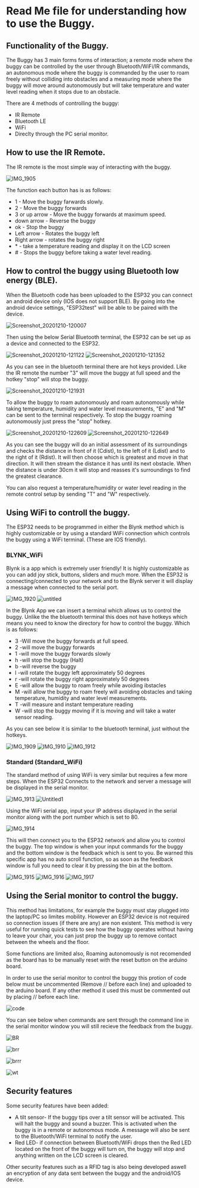 # Read Me file for understanding how to use the Buggy.

## Functionality of the Buggy. 
The Buggy has 3 main forms forms of interaction; a remote mode where the buggy can be controlled by the user through Bluetooth/WiFi/IR commands, an autonomous mode where the buggy is commanded by the user to roam freely without colliding into obstacles and a measuring mode where the buggy will move around autonomously but will take temperature and water level reading when it stops due to an obstacle. 

There are 4 methods of controlling the buggy:
* IR Remote
* Bluetooth LE
* WiFi
* Direclty through the PC serial monitor. 

## How to use the IR Remote. 
The IR remote is the most simple way of interacting with the buggy.

![IMG_1905](https://user-images.githubusercontent.com/72760747/101768046-0326f400-3add-11eb-893b-139e595ca14c.JPG)

The function each button has is as follows:  
* 1 - Move the buggy farwards slowly.
* 2 - Move the buggy forwards 
* 3 or up arrow - Move the buggy forwards at maximum speed. 
* down arrow - Reverse the buggy
* ok - Stop the buggy
* Left arrow - Rotates the buggy left
* Right arrow - rotates the buggy right
* \* - take a temperature reading and display it on the LCD screen
* \# - Stops the buggy before taking a water level reading. 

## How to control the buggy using Bluetooth low energy (BLE).
When the Bluetooth code has been uploaded to the ESP32 you can connect an android device only (IOS does not support BLE).
By going into the android device settings, "ESP32test" will be able to be paired with the device. 

![Screenshot_20201210-120007](https://user-images.githubusercontent.com/72760747/101770647-a4637980-3ae0-11eb-90b3-c1a65112bd18.png)

Then using the below Serial Bluetooth terminal, the ESP32 can be set up as a device and connected to the ESP32.

![Screenshot_20201210-121122](https://user-images.githubusercontent.com/72760747/101771232-82b6c200-3ae1-11eb-865b-3e0780de6e02.png)
![Screenshot_20201210-121352](https://user-images.githubusercontent.com/72760747/101771226-80546800-3ae1-11eb-917f-7aa7951a4917.png)

As you can see in the bluetooth terminal there are hot keys provided. Like the IR remote the number "3" will move the buggy at full speed and the hotkey "stop" will stop the buggy. 

![Screenshot_20201210-121931](https://user-images.githubusercontent.com/72760747/101771703-4041b500-3ae2-11eb-9962-0ce28e43cd8e.png)

To allow the buggy to roam autonomously and roam autonomously while taking temperature, humidity and water level measurements, "E" and "M" can be sent to the terminal respectively. To stop the buggy roaming autonomously just press the "stop" hotkey.

![Screenshot_20201210-122609](https://user-images.githubusercontent.com/72760747/101772454-48e6bb00-3ae3-11eb-9699-0c3f66796c41.png)
![Screenshot_20201210-122649](https://user-images.githubusercontent.com/72760747/101772429-42f0da00-3ae3-11eb-8097-cd1bd1506f4e.png)

As you can see the buggy will do an initial assessment of its surroundings and checks the distance in front of it (Cdist), to the left of it (Ldist) and to the right of it (Rdist). It will then choose which is greatest and move in that direction. It will then stream the distance it has until its next obstacle. When the distance is under 30cm it will stop and reasses it's surroundings to find the greatest clearance. 

You can also request a temperature/humidity or water level reading in the remote control setup by sending "T" and "W" respectively. 

## Using WiFi to controll the buggy. 
The ESP32 needs to be programmed in either the Blynk method which is highly customizable or by using a standard WiFi connection which controls the buggy using a WiFi terminal. (These are IOS friendly).
### BLYNK_WiFi
Blynk is a app which is extremely user friendly! It is highly customizable as you can add joy stick, buttons, sliders and much more. 
When the ESP32 is connecting/connected to your network and to the Blynk server it will display a message when connected to the serial port.

![IMG_1920](https://user-images.githubusercontent.com/72760747/101788748-5eb2ab00-3af8-11eb-98f7-084cdad63003.jpg)
![untitled](https://user-images.githubusercontent.com/72760747/101782557-104dde00-3af1-11eb-9f34-b276a4610234.PNG)

In the Blynk App we can insert a terminal which allows us to control the buggy. Unlike the the bluetooth terminal this does not have hotkeys which means you need to know the directory for how to control the buggy. Which is as follows:
* 3 -Will move the buggy forwards at full speed.
* 2 -will move the buggy forwards
* 1 -will move the buggy forwards slowly
* h -will stop the buggy (Halt)
* b -will reverse the buggy
* l -will rotate the buggy left approximately 50 degrees
* r -will rotate the buggy right approximately 50 degrees
* E -will allow the buggy to roam freely while avoiding ibstacles
* M -will allow the buggy to roam freely will avoiding obstacles and taking temperature, humidity and water level measurements. 
* T -will measure and instant temperature reading
* W -will stop the buggy moving if it is moving and will take a water sensor reading. 

As you can see below it is similar to the bluetooth terminal, just without the hotkeys. 

![IMG_1909](https://user-images.githubusercontent.com/72760747/101783709-7be47b00-3af2-11eb-8d51-f76a57e8f98d.PNG)
![IMG_1910](https://user-images.githubusercontent.com/72760747/101783714-7dae3e80-3af2-11eb-99c2-4978b0398639.PNG)
![IMG_1912](https://user-images.githubusercontent.com/72760747/101783720-7f780200-3af2-11eb-8ea8-3b93eff591be.PNG)


### Standard (Standard_WiFi)
The standard method of using WiFi is very similar but requires a few more steps. 
When the ESP32 Connects to the network and server a message will be displayed in the serial monitor.

![IMG_1913](https://user-images.githubusercontent.com/72760747/101788097-ab49b680-3af7-11eb-8f51-8b0bf3874c48.jpg)
![Untitled1](https://user-images.githubusercontent.com/72760747/101788409-f82d8d00-3af7-11eb-94ab-6365d715e3f8.png)

Using the WiFi serial app, input your IP address displayed in the serial monitor along with the port number which is set to 80. 

![IMG_1914](https://user-images.githubusercontent.com/72760747/101788099-abe24d00-3af7-11eb-8f63-c1130171121e.jpg)

This will then connect you to the ESP32 network and allow you to control the buggy. The top window is when your input commands for the buggy and the bottom window is the feedback which is sent to you. Be warned this specific app has no auto scroll function, so as soon as the feedback window is full you need to clear it by pressing the bin at the bottom. 

![IMG_1915](https://user-images.githubusercontent.com/72760747/101788102-abe24d00-3af7-11eb-898e-7ba4500835d2.jpg)
![IMG_1916](https://user-images.githubusercontent.com/72760747/101788104-ac7ae380-3af7-11eb-9076-5da1e6dde6b9.jpg)
![IMG_1917](https://user-images.githubusercontent.com/72760747/101788105-ac7ae380-3af7-11eb-9a13-57c5e47213c5.jpg)


## Using the Serial monitor to control the buggy.
This method has limitations, for example the buggy must stay plugged into the laptop/PC so limites mobility. However an ESP32 device is not required so connection issues (if there are any) are non existent. This method is very useful for running quick tests to see how the buggy operates without having to leave your chair, you can just prop the buggy up to remove contact between the wheels and the floor. 

Some functions are limited also, Roaming autonomously is not recomended as the board has to be manually reset with the reset button on the arduino board. 

In order to use the serial monitor to control the buggy this protion of code below must be uncommented (Remove \// before each line) and uploaded to the arduino board. If any other method it used this must be commented out by placing \// before each line.

![code](https://user-images.githubusercontent.com/72760747/101795454-d506db80-3aff-11eb-90eb-6f79e9e3250c.png)

You can see below when commands are sent through the command line in the serial monitor window you will still recieve the feedback from the buggy. 

![BR](https://user-images.githubusercontent.com/72760747/101795452-d46e4500-3aff-11eb-9f1e-d3437bd7e846.png)

![brr](https://user-images.githubusercontent.com/72760747/101795458-d59f7200-3aff-11eb-94ec-f4dd3080c1fe.png)

![brrr](https://user-images.githubusercontent.com/72760747/101795456-d59f7200-3aff-11eb-9194-fae3a5a11d4d.png)

![wt](https://user-images.githubusercontent.com/72760747/101796448-d71d6a00-3b00-11eb-8345-d3d821c7b2cb.png)


## Security features
 
Some security features have been added:
* A tilt sensor- If the buggy tips over a tilt sensor will be activated. This will halt the buggy and sound a buzzer. This is activated when the buggy is in a remote or autonomous mode. A message will also be sent to the Bluetooth/WiFi terminal to notify the user.
* Red LED- if connection between Bluetooth/WiFi drops then the Red LED located on the front of the buggy will turn on, the buggy will stop and anything written on the LCD screen is cleared. 

Other security features such as a RFID tag is also being developed aswell an encryption of any data sent between the buggy and the android/IOS device. 
